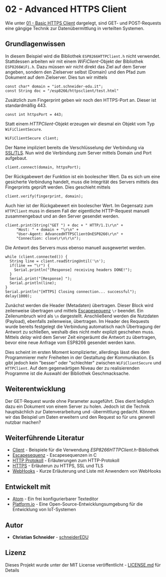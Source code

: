 # 02 - Advanced HTTPS Client

Wie unter [01 - Basic HTTPS Client](https://github.com/schneiderEDU/ESP8266-LF10b/tree/master/03%20-%20WiFi%20Client/01%20-%20Basic%20HTTPS%20Client) dargelegt, sind GET- und POST-Requests eine gängige Technik zur Datenübermittlung in verteilten Systemen.

## Grundlagenwissen

In diesem Beispiel wird die Bibliothek `ESP8266HTTPClient.h` nicht verwendet. Stattdessen arbeiten wir mit einem *WiFiClient*-Objekt der Bibliothek `ESP8266WiFi.h`. Dazu müssen wir nicht direkt das Ziel auf dem Server angeben, sondern den Zielserver selbst (Domain) und den Pfad zum Dokument auf dem Zielserver. Dies tun wir mittels

```
const char* domain = "iot.schneider-edu.it";
const String doc = "/esp8266/httpsclient/test.html"
```

Zusätzlich zum Fingerprint geben wir noch den HTTPS-Port an. Dieser ist standardmäßig 443.

```
const int httpsPort = 443;
```

Statt einem *HTTPClient*-Objekt erzeugen wir diesmal ein Objekt vom Typ `WiFiClientSecure`.

```
WiFiClientSecure client;
```

Der Name impliziert bereits die Verschlüsselung der Verbindung via [SSL/TLS](https://www.marcobeierer.de/wissen/ssl-tls-und-https-erklaert).
Nun wird die Verbindung zum Server mittels Domain und Port aufgebaut.

```
client.connect(domain, httpsPort);
```

Der Rückgabewert der Funktion ist ein boolescher Wert. Da es sich um eine gesicherte Verbindung handelt, muss die Integrität des Servers mittels des Fingerprints geprüft werden. Dies geschieht mittels

```
client.verify(fingerprint, domain);
```

Auch hier ist der Rückgabewert ein boolescher Wert. Im Gegensatz zum `HTTPClient` muss in diesem Fall der eigentliche HTTP-Request manuell zusammengebaut und an den Server gesendet werden.

```
client.print(String("GET ") + doc + " HTTP/1.1\r\n" +
     "Host: " + domain + "\r\n" +
     "User-Agent: AdvancedHTTPSClientOnESP8266\r\n" +
     "Connection: close\r\n\r\n");
```

Die Antwort des Servers muss ebenso manuell ausgewertet werden.

```
while (client.connected()) {
  String line = client.readStringUntil('\n');
  if(line == "\r") {
    Serial.println("[Response] receiving headers DONE!");
  }
  Serial.print("[Response] ");
  Serial.println(line);
}
Serial.println("[HTTPS] Closing connection... successful");
delay(1000);
```
Zunächst werden die Header (Metadaten) übertragen. Dieser Block wird zeilenweise übertragen und mittels [Escapesequenz](https://de.wikipedia.org/wiki/Escape-Sequenz#In_C_und_verwandten_Programmiersprachen) `\r` beendet. Ein Zeilenumbruch wird als `\n` dargestellt.
Anschließend werden die Nutzdaten (Payload), ebenfalls zeilenweise, übertragen.
Im Header des Requests wurde bereits festgelegt die Verbindung automatisch nach Übertragung der Antwort zu schließen, weshalb dies nicht mehr explizit geschehen muss. Mittels *delay* wird dem Server Zeit eingeräumt die Antwort zu übertragen, bevor eine neue Anfrage vom ESP8266 gesendet werden kann.

Dies scheint im ersten Moment komplizierter, allerdings lässt dies dem Programmierer mehr Freiheiten in der Gestaltung der Kommunikation. Es gibt jedoch kein "besser" oder "schlechter" zwischen  `WiFiClientSecure` und `HTTPClient`.  Auf dem gegenwärtigen Niveau der zu realisierenden Programme ist die Auswahl der Bibliothek Geschmacksache.



## Weiterentwicklung

Der GET-Request wurde ohne Parameter ausgeführt. Dies dient lediglich dazu ein Dokument von einem Server zu holen. Jedoch ist die Technik hauptsächlich zur Datenverarbeitung und -übermittlung gedacht. Können wir das Beispiel um Daten erweitern und den Request so für uns generell nutzbar machen?

## Weiterführende Literatur

* [Client](http://arduino-esp8266.readthedocs.io/en/latest/esp8266wifi/client-examples.html) - Beispiele für die Verwendung *ESP8266HTTPClient.h*-Bibliothek
* [Escapesequenz](https://de.wikipedia.org/wiki/Escape-Sequenz#In_C_und_verwandten_Programmiersprachen) - Escapesequenzen in C
* [HTTP Protokoll](https://www.elektronik-kompendium.de/sites/net/0902231.htm) - Erläuterungen zum HTTP-Protokoll
* [HTTPS](https://www.marcobeierer.de/wissen/ssl-tls-und-https-erklaert) - Erläuterun zu HTTPS, SSL und TLS
* [WebHooks](https://de.wikipedia.org/wiki/WebHooks) - Kurze Erläuterung und Liste mit Anwendern von WebHooks

## Entwickelt mit

* [Atom](https://atom.io/) - Ein frei konfigurierbarer Texteditor
* [Platform.io](https://platformio.org/) - Eine Open-Source-Entwicklungsumgebung für die Entwicklung von IoT-Systemen

## Autor

* **Christian Schneider** - [schneiderEDU](https://github.com/schneiderEDU)

## Lizenz

Dieses Projekt wurde unter der MIT License veröffentlicht -  [LICENSE.md](LICENSE.md) für Details
